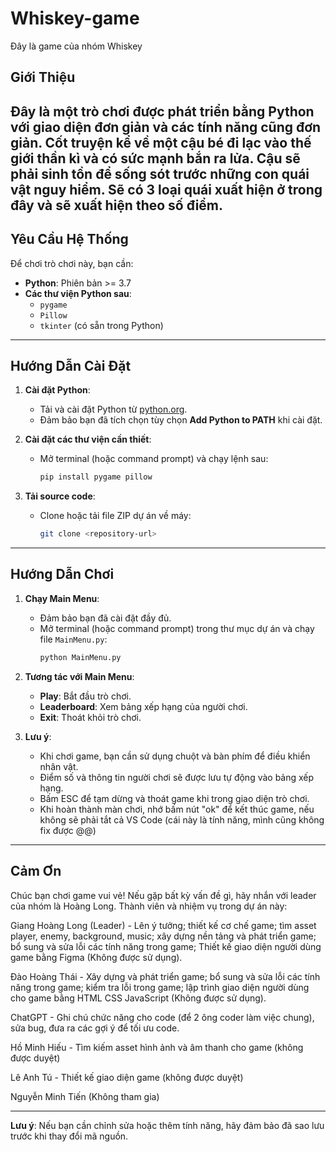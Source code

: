 # Whiskey-game
Đây là game của nhóm Whiskey 

## Giới Thiệu
Đây là một trò chơi được phát triển bằng Python với giao diện đơn giản và các tính năng cũng đơn giản.
Cốt truyện kể về một cậu bé đi lạc vào thế giới thần kì và có sức mạnh bắn ra lửa. 
Cậu sẽ phải sinh tồn để sống sót trước những con quái vật nguy hiểm. 
Sẽ có 3 loại quái xuất hiện ở trong đây và sẽ xuất hiện theo số điểm.
---

## Yêu Cầu Hệ Thống
Để chơi trò chơi này, bạn cần:
- **Python**: Phiên bản >= 3.7
- **Các thư viện Python sau**:
  - `pygame`
  - `Pillow`
  - `tkinter` (có sẵn trong Python)

---

## Hướng Dẫn Cài Đặt

1. **Cài đặt Python**:
   - Tải và cài đặt Python từ [python.org](https://www.python.org/).
   - Đảm bảo bạn đã tích chọn tùy chọn **Add Python to PATH** khi cài đặt.

2. **Cài đặt các thư viện cần thiết**:
   - Mở terminal (hoặc command prompt) và chạy lệnh sau:
     ```bash
     pip install pygame pillow
     ```

3. **Tải source code**:
   - Clone hoặc tải file ZIP dự án về máy:
     ```bash
     git clone <repository-url>
     ```

---

## Hướng Dẫn Chơi

1. **Chạy Main Menu**:
   - Đảm bảo bạn đã cài đặt đầy đủ.
   - Mở terminal (hoặc command prompt) trong thư mục dự án và chạy file `MainMenu.py`:
     ```bash
     python MainMenu.py
     ```

2. **Tương tác với Main Menu**:
   - **Play**: Bắt đầu trò chơi.
   - **Leaderboard**: Xem bảng xếp hạng của người chơi.
   - **Exit**: Thoát khỏi trò chơi.

3. **Lưu ý**:
   - Khi chơi game, bạn cần sử dụng chuột và bàn phím để điều khiển nhân vật.
   - Điểm số và thông tin người chơi sẽ được lưu tự động vào bảng xếp hạng.
   - Bấm ESC để tạm dừng và thoát game khi trong giao diện trò chơi.
   - Khi hoàn thành màn chơi, nhớ bấm nút "ok" để kết thúc game, nếu không sẽ phải tắt cả VS Code (cái này là tính năng, mình cũng không fix được @@)

---

## Cảm Ơn
Chúc bạn chơi game vui vẻ! Nếu gặp bất kỳ vấn đề gì, hãy nhắn với leader của nhóm là Hoàng Long.
Thành viên và nhiệm vụ trong dự án này:

Giang Hoàng Long (Leader) - Lên ý tưởng; thiết kế cơ chế game; tìm asset player, enemy, background, music; xây dựng nền tảng và phát triển game; bổ sung và sửa lỗi các tính năng trong game; Thiết kế giao diện người dùng game bằng Figma (Không được sử dụng).

Đào Hoàng Thái - Xây dựng và phát triển game; bổ sung và sửa lỗi các tính năng trong game; kiểm tra lỗi trong game; lập trình giao diện người dùng cho game bằng HTML CSS JavaScript (Không được sử dụng).

ChatGPT - Ghi chú chức năng cho code (để 2 ông coder làm việc chung), sửa bug, đưa ra các gợi ý để tối ưu code.

Hồ Minh Hiếu - Tìm kiếm asset hình ảnh và âm thanh cho game (không được duyệt)

Lê Anh Tú - Thiết kế giao diện game (không được duyệt)

Nguyễn Minh Tiến (Không tham gia)

---

**Lưu ý**: Nếu bạn cần chỉnh sửa hoặc thêm tính năng, hãy đảm bảo đã sao lưu trước khi thay đổi mã nguồn.
